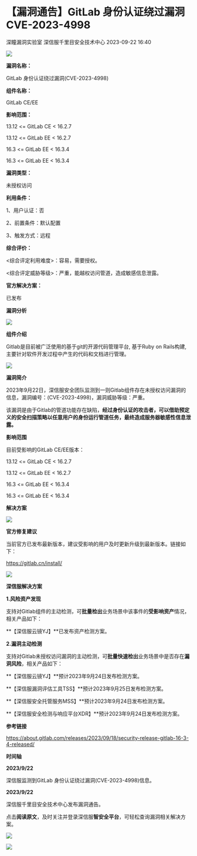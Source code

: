 #  【漏洞通告】GitLab 身份认证绕过漏洞CVE-2023-4998   
深瞳漏洞实验室  深信服千里目安全技术中心   2023-09-22 16:40  
  
![](https://mmbiz.qpic.cn/mmbiz_gif/w8NHw6tcQ5yUt7qWiaWLnABNtdIY4G3NiaHukgUnn52zJvjP4WQ9Gl0op1VIlPUJgnUxRRfxnfMUpic7MLXZvB4fQ/640?wx_fmt=gif "")  
  
**漏洞名称：**  
  
GitLab 身份认证绕过漏洞(CVE-2023-4998)  
  
**组件名称：**  
  
GitLab CE/EE  
  
**影响范围：**  
  
13.12 <= GitLab CE < 16.2.7  
  
13.12 <= GitLab EE < 16.2.7  
  
16.3 <= GitLab EE < 16.3.4  
  
16.3 <= GitLab EE < 16.3.4   
  
**漏洞类型：**  
  
未授权访问  
  
**利用条件：**  
  
1、用户认证：否  
  
2、前置条件：默认配置  
  
3、触发方式：远程  
  
**综合评价：**  
  
<综合评定利用难度>：容易，需要授权。  
  
<综合评定威胁等级>：严重，能越权访问管道，造成敏感信息泄露。  
  
**官方解决方案：**  
  
已发布  
  
  
  
  
  
**漏洞分析**  
  
![](https://mmbiz.qpic.cn/mmbiz_gif/w8NHw6tcQ5yUt7qWiaWLnABNtdIY4G3NiaoWMy5b2PO8M37c5Vh4EDE0LZC2HAys6HA8RmkhPr7RtoLYIwdK0FBA/640?wx_fmt=gif "")  
  
**组件介绍**  
  
Gitlab是目前被广泛使用的基于git的开源代码管理平台, 基于Ruby on Rails构建, 主要针对软件开发过程中产生的代码和文档进行管理。  
  
![](https://mmbiz.qpic.cn/mmbiz_gif/w8NHw6tcQ5yUt7qWiaWLnABNtdIY4G3NiaoWMy5b2PO8M37c5Vh4EDE0LZC2HAys6HA8RmkhPr7RtoLYIwdK0FBA/640?wx_fmt=gif "")  
  
**漏洞简介**  
  
2023年9月22日，深信服安全团队监测到一则Gitlab组件存在未授权访问漏洞的信息，漏洞编号：(CVE-2023-4998)，漏洞威胁等级：严重。  
  
该漏洞是由于Gitlab的管道功能存在缺陷，**经过身份认证的攻击者，可以借助预定义的安全扫描策略以任意用户的身份运行管道任务，最终造成服务器敏感性信息泄露。**  
  
  
**影响范围**  
  
目前受影响的GitLab CE/EE版本：  
  
13.12 <= GitLab CE < 16.2.7  
  
13.12 <= GitLab EE < 16.2.7  
  
16.3 <= GitLab EE < 16.3.4  
  
16.3 <= GitLab EE < 16.3.4   
  
  
**解决方案**  
  
![](https://mmbiz.qpic.cn/mmbiz_gif/w8NHw6tcQ5yUt7qWiaWLnABNtdIY4G3NiaoWMy5b2PO8M37c5Vh4EDE0LZC2HAys6HA8RmkhPr7RtoLYIwdK0FBA/640?wx_fmt=gif "")  
  
**官方修复建议**  
  
  
当前官方已发布最新版本，建议受影响的用户及时更新升级到最新版本。链接如下：  
  
https://gitlab.cn/install/  
  
![](https://mmbiz.qpic.cn/mmbiz_gif/w8NHw6tcQ5yUt7qWiaWLnABNtdIY4G3NiaoWMy5b2PO8M37c5Vh4EDE0LZC2HAys6HA8RmkhPr7RtoLYIwdK0FBA/640?wx_fmt=gif "")  
  
**深信服解决方案**  
  
  
**1.风险资产发现**  
  
支持对Gitlab组件的主动检测，可**批量检出**业务场景中该事件的**受影响资产**情况，相关产品如下：  
  
**【深信服云镜YJ】**已发布资产检测方案。  
  
  
**2.漏洞主动检测**  
  
支持对Gitlab未授权访问漏洞的主动检测，可**批量快速检出**业务场景中是否存在**漏洞风险**，相关产品如下：  
  
**【深信服云镜YJ】**预计2023年9月24日发布检测方案。  
  
**【深信服漏洞评估工具TSS】**预计2023年9月25日发布检测方案。  
  
**【深信服安全托管服务MSS】**预计2023年9月24日发布检测方案。  
  
**【深信服安全检测与响应平台XDR】**预计2023年9月24日发布检测方案。  
  
  
**参考链接**  
  
  
https://about.gitlab.com/releases/2023/09/18/security-release-gitlab-16-3-4-released/  
  
  
**时间轴**  
  
  
  
**2023/9/22**  
  
深信服监测到GitLab 身份认证绕过漏洞(CVE-2023-4998)信息。  
  
  
**2023/9/22**  
  
深信服千里目安全技术中心发布漏洞通告。  
  
  
点击**阅读原文**，及时关注并登录深信服**智安全平台**，可轻松查询漏洞相关解决方案。  
  
![](https://mmbiz.qpic.cn/mmbiz_png/w8NHw6tcQ5yUt7qWiaWLnABNtdIY4G3Nia9xH7Ogj1TID8ygiavJEZJzOeWt7H9Iibmjzhn1GGwfzccAfRvaUGdcjg/640?wx_fmt=png "")  
  
  
![](https://mmbiz.qpic.cn/mmbiz_jpg/w8NHw6tcQ5yUt7qWiaWLnABNtdIY4G3NiaPxATX7cO7sA0QU3B2VngsCYvGv5jOTBibZ4mibgnrNic0rWgwM3nFfJDw/640?wx_fmt=jpeg "")  
  
  
  
